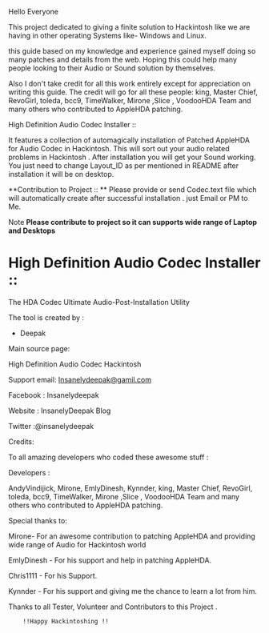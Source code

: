 Hello Everyone

This project dedicated to giving a finite solution to Hackintosh like we are having in other operating Systems like- Windows and Linux.

this guide based on my knowledge and experience gained myself doing so many patches and details from the web. 
Hoping this could help many people looking to  their Audio or Sound solution by themselves.

Also I don't take credit for all this work entirely except for appreciation on writing this guide. 
The credit will go for all these people: king, Master Chief, RevoGirl, toleda, bcc9, TimeWalker, Mirone ,Slice , VoodooHDA Team and many others who contributed to AppleHDA patching.
   
 
High Definition Audio Codec Installer ::

It features a collection of automagically installation of  Patched AppleHDA for Audio Codec in Hackintosh. 
This will sort out your audio related problems in Hackintosh . After installation you will get your Sound working.
You just need to change Layout_ID as per mentioned in README after installation it will be on desktop.

**Contribution to Project ::
**
Please provide or send Codec.text file which will automatically create after successful installation . just Email or PM to Me.
 
 Note
**Please contribute to project so it can supports wide range of Laptop and Desktops** 


# High Definition Audio Codec Installer :: #

The HDA Codec Ultimate Audio-Post-Installation Utility 

The tool is created by :
- Deepak

Main source page:

High Definition Audio Codec Hackintosh
 
Support email: Insanelydeepak@gamil.com

Facebook : Insanelydeepak

Website : InsanelyDeepak Blog

Twitter :@insanelydeepak

Credits:

To all amazing developers who coded these awesome stuff :  

Developers :

 AndyVindijick, Mirone, EmlyDinesh, Kynnder, king, Master Chief, RevoGirl, toleda, bcc9, TimeWalker, Mirone ,Slice , VoodooHDA Team and many others who contributed to AppleHDA patching.

Special thanks to:

Mirone- For an awesome contribution to patching AppleHDA and providing wide range of Audio for Hackintosh world 

EmlyDinesh - For his support and help in patching AppleHDA.

Chris1111 - For his Support.

Kynnder  - For his support and giving me the chance to learn a lot from him.

Thanks to all Tester, Volunteer and Contributors to this Project .
                   
        !!Happy Hackintoshing !!
